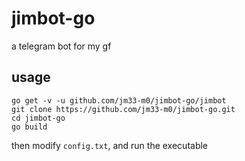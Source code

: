 # jimbot-go
a telegram bot for my gf

## usage

```
go get -v -u github.com/jm33-m0/jimbot-go/jimbot
git clone https://github.com/jm33-m0/jimbot-go.git
cd jimbot-go
go build
```
then modify `config.txt`, and run the executable
